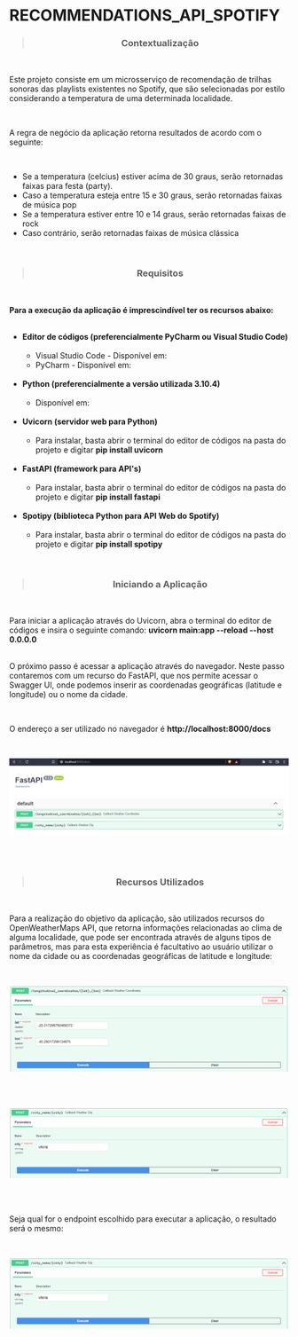 # RECOMMENDATIONS_API_SPOTIFY

><h3 align="center">Contextualização</h3>
<br>

<p>
Este projeto consiste em um microsserviço de recomendação de trilhas sonoras das playlists existentes no Spotify, que são selecionadas por estilo considerando a temperatura de uma determinada localidade.
<p><br>

<p>A regra de negócio da aplicação retorna resultados de acordo com o seguinte:</p><br>

<ul>
    <li>Se a temperatura (celcius) estiver acima de 30 graus, serão retornadas faixas para festa (party).</li>
    <li>Caso a temperatura esteja entre 15 e 30 graus, serão retornadas faixas de música pop</li>
    <li>Se a temperatura estiver entre 10 e 14 graus, serão retornadas faixas de rock</li>
    <li>Caso contrário, serão retornadas faixas de música clássica</li>
</ul>
<br>

><h3 align="center">Requisitos</h3>
<br>

<p>
<b>Para a execução da aplicação é imprescindível ter os recursos abaixo:</b>
<br><br>
<ul>
    <li>
        <b>Editor de códigos (preferencialmente PyCharm ou Visual Studio Code)</b>
        <ul><br>
            <li>Visual Studio Code - Disponível em: <https://code.visualstudio.com/download></li>
            <li>PyCharm - Disponível em: <https://www.jetbrains.com/pycharm/download></li>
        </ul>  
    </li>
    <br>
    <li>
        <b>Python (preferencialmente a versão utilizada 3.10.4)</b>
        <ul><br>
            <li>Disponível em: <https://www.python.org/downloads></li>
        </ul>  
    </li>
    <br>
    <li>
        <b>Uvicorn (servidor web para Python)</b>
        <ul><br>
            <li>Para instalar, basta abrir o terminal do editor de códigos na pasta do projeto e digitar <b>pip install uvicorn</b></li>
        </ul>  
    </li>
    <br>
    <li>
        <b>FastAPI (framework para API's)</b>
        <ul><br>
            <li>Para instalar, basta abrir o terminal do editor de códigos na pasta do projeto e digitar <b>pip install fastapi</b></li>
        </ul>  
    </li>
    <br>
    <li>
        <b>Spotipy (biblioteca Python para API Web do Spotify)</b>
        <ul><br>
            <li>Para instalar, basta abrir o terminal do editor de códigos na pasta do projeto e digitar <b>pip install spotipy</b></li>
        </ul>  
    </li>
</ul>

<p><br>


><h3 align="center">Iniciando a Aplicação</h3>
<br>


<p>
Para iniciar a aplicação através do Uvicorn, abra o terminal do editor de códigos e insira o seguinte comando: <b>uvicorn main:app --reload --host 0.0.0.0</b>
<br><br>

<p>O próximo passo é acessar a aplicação através do navegador. Neste passo contaremos com um recurso do FastAPI, que nos permite acessar o Swagger UI, onde podemos inserir as coordenadas geográficas (latitude e longitude) ou o nome da cidade.<p>
<br>

<p>
O endereço a ser utilizado no navegador é <b>http://localhost:8000/docs</b>
</p>
<br>

![Screenshot](https://github.com/Tarcisio-Souto/recommendations_api_spotify/blob/main/capturas/home.PNG)

<br><br>

><h3 align="center">Recursos Utilizados</h3>
<br>

<p>
Para a realização do objetivo da aplicação, são utilizados recursos do OpenWeatherMaps API, que retorna informações relacionadas ao clima de alguma localidade, que pode ser encontrada através de alguns tipos de parâmetros, mas para esta experiência é facultativo ao usuário utilizar o nome da cidade ou as coordenadas geográficas de latitude e longitude:
<p><br>

![Screenshot](https://github.com/Tarcisio-Souto/recommendations_api_spotify/blob/main/capturas/endpoint_geographical.PNG)

<br><br>

![Screenshot](https://github.com/Tarcisio-Souto/recommendations_api_spotify/blob/main/capturas/endpoint_city.PNG)

<br><br>

<p>
Seja qual for o endpoint escolhido para executar a aplicação, o resultado será o mesmo:
</p><br>

![Screenshot](https://github.com/Tarcisio-Souto/recommendations_api_spotify/blob/main/capturas/endpoint_city.PNG)



